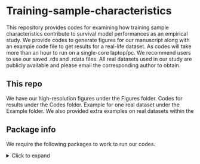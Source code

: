 # Training-sample-characteristics

This repository provides codes for examining how training sample characteristics contribute to survival model performances as an empirical study. We provide codes to generate figures for our manuscript along with an example code file to get results for a real-life dataset. As codes will take more than an hour to run on a single-core laptop/pc. We recommend users to use our saved .rds and .rdata files. All real datasets used in our study are publicly available and please email the corresponding author to obtain. 

## This repo 
We have our high-resolution figures under the Figures folder. Codes for results under the Codes folder. Example for one real dataset under the Example folder. We also provided extra examples on real datasets within the 

## Package info
We require the following packages to work to run our codes.
<details>
<summary>Click to expand</summary>
  
```r
library(survAUC)
library(reshape2)
library(ggplot2)
library(readxl)
library(ggpubr)
library(dplyr)
library(tidyverse)
library(MASS)
library(survival)
library(DT)
library(EnvStats)
library(pbmcapply)
library(pec)
library(survivalROC)
library(survival)
library(survivalsvm)
library(survminer)
library(randomForestSRC)
library(glmnet)
library(rms)
library(penalized)
library(riskRegression)
library(pROC)
library(ROCR)
library(cvTools)
library(parallel)
library(MTLR)
library(hdnom)
library(Hmisc)
library(ggrepel)

```

